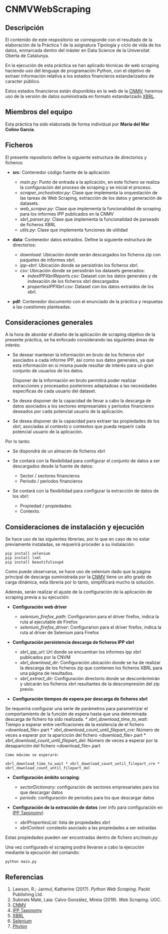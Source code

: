 # CNMVWebScraping

## Descripción

El contenido de este respositorio se corresponde con el resultado de la elaboración de la Práctica 1 de la asignatura Tipología y ciclo de vida de los datos, enmarcada dentro del máster en Data Science de la Universitat Oberta de Catalunya.

En la ejecución de esta práctica se han aplicado técnicas de web scraping haciendo uso del lenguaje de programación Python, con el objetivo de extraer información relativa a los estados financieros estandarizados de caracter público.

Estos estados financieros están disponibles en la web de la [CNMV](http://www.cnmv.es/ipps/), haremos uso de la versión de datos suministrada en formato estandarizado [XBRL](https://xbrl.es/wp/).

## Miembros del equipo

Esta práctica ha sido elaborada de forma individual por **María del Mar Colino García**.

## Ficheros

El presente repositorio define la siguiente estructura de directorios y ficheros:

- **src**: Contenedor código fuente de la aplicación
    * *main.py*: Punto de entrada a la aplicación, en este fichero se realiza la configuración del proceso de scraping y se inicial el proceso.
    * *scraper_orchestrator.py*: Clase que implementa la orquestación de las tareas de Web Scraping, extracción de los datos y generación de datasets.
    * *web_scraper.py*: Clase que implementa la funcionalidad de scraping para los informes IPP publicados en la CNMV
    * *xbrl_parser.py*: Clase que implementa la funcionalidad de parseado de ficheros XBRL
    * *utils.py*: Clase que implementa funciones de utilidad

- **data**: Contenedor datos extraidos. Define la siguiente estructura de directorios:
    * *download*: Ubicación donde serán descargados los ficheros zip con paquetes de informes xbrl.
    * *ipp-xbrl*: Ubicación donde se persistirán los ficheros xbrl.
    * *csv*: Ubicación donde se persistirán los datasets generados:
        - *indexIPPXbrlReports.csv*: Dataset con los datos generales y de indexación de los ficheros xbrl descargados
        - *propertiesIPPXbrl.csv*: Dataset con los datos extraidos de los xbrl.

- **pdf**: Contenedor documento con el enunciado de la práctica y respuetas a las cuestiones planteadas.

## Consideraciones generales

A la hora de abordar el diseño de la aplicación de scraping objetivo de la presente práctica, se ha enfocado considerando las siguientes áreas de interés:

- Se desear mantener la información en bruto de los ficheros xbrl asociados a cada informe IPP, así como sus datos generales, ya que esta información en si misma puede resultar de interés para un gran conjunto de usuarios de los datos.

  Disponer de la información en bruto permitirá poder realizar extracciones y procesados posteriores adaptadoas a las necesidades específicas de cada usuario del dataset.

- Se desea disponer de la capacidad de llevar a cabo la descarga de datos asociados a los sectores empresariales y periodos financieros deseados por cada potencial usuario de la aplicación.

- Se desea disponer de la capacidad para extraer las propiedades de los xbrl, asociadas al contexto o contextos que pueda requerir cada potencial usuario de la aplicación.

Por lo tanto:

- Se dispondrá de un almacen de ficheros xbrl

- Se contará con la flexibilidad para configurar el conjunto de datos a ser descargados desde la fuente de datos:
    * Sector / sectores financieros
    * Periodo / periodos financieros

- Se contará con la flexibilidad para configurar la extracción de datos de los xbrl:
    * Propiedad / propiedades.     
    * Contexto.

## Consideraciones de instalación y ejecución

Se hace uso de las siguientes librerías, por lo que en caso de no estar previamente instaladas, se requerirá proceder a su instalación:
```
pip install selenium
pip install lxml
pip install beautifulsoup4
```

Como puede observarse, se hace uso de selenium dado que la página principal de descarga suministrada por la [CNMV](http://www.cnmv.es/ipps/) tiene un alto grado de carga dinámica, esta librería por lo tanto, simplificará mucho la solución. 

Además, serán realizar el ajuste de la configuración de la aplicación de scraping previa a su ejecución:

- **Configuración web driver**
    - *selenium\_firefox\_path*: Configurarion para el driver firefox, indica la ruta al ejecutable de Firefox
    * *selenium\_firefox\_driver*: Configurarion para el driver firefox, indica la ruta al driver de Selenium para Firefox

- **Configuración persistencia descarga de ficheros IPP xbrl**
    * *xbrl\_ipp\_url*: Url donde se encuentran los informes ipp xbrl publicados por la CNVM
    * *xbrl\_download\_dir*: Configuración ubicación donde se ha de realizar la descarga de los ficheros zip que contienen los ficheros XBRL para una página de resultados.
    * *xbrl\_extract\_dir*: Configuración directorio donde se descombrimirán y ubicarán los ficheros xbrl resultantes de la descompresión del zip previo.

- **Configuración tiempos de espera por descarga de ficheros xbrl** 

Se requerirá configurar una serie de parámetros para parametrizar el comportamiento de la función de espera hasta que una determinada descarga de fichero ha sido realizada.
    * *xbrl\_download\_time\_to\_wait*: Tiempo a esperar entre verificaciones de la existencia de el fichero <download_file>.part
    * *xbrl\_download\_count\_until\_filepart\_cre*: Número de veces a esperar por la aparicicón del fichero <download_file>.part
    * *xbrl\_download\_count\_until\_filepart\_del*: Número de veces a esperar por la desaparición del fichero <download_file>.part
    
    Como máximo se esperará: 
```
xbrl_download_time_to_wait * xbrl_download_count_until_filepart_cre * xbrl_download_count_until_filepart_del
```

- **Configuración ámbito scraping**:
    * *sectorDictionary*: configuración de sectores empresariales para los que descargar datos
    * *periods*: configuración de periodos para los que descargar datos

- **Configuración de la extracción de datos** (ver info para configuración en [IPP Taxonomy](https://www.xbrl.es/informacion/ipp.html))
    * *xbrlPropertiesList*: lista de propiedades xbrl
    * *xbrlContext*: constexto asociado a las propiedades a ser extraidas
    
Estas propiedades pueden ser encontradas dentro de fichero *src/main.py*

Una vez configurado el scraping podrá llevarse a cabo la ejecución mediante la ejecución del comando:
```
python main.py
```

## Referencias

1. Lawson, R.; Jarmul, Katherine (2017). _Python Web Scraping_. Packt Publishing Ltd.
2. Subirats Maté, Laia: Calvo González, Mireia (2019). _Web Scraping_. UOC.
3. [CNMV](http://www.cnmv.es/ipps/)
4. [IPP Taxonomy](https://www.xbrl.es/informacion/ipp.html)
4. [XBRL](https://xbrl.es/wp/)
5. [Selenium](https://selenium-python.readthedocs.io/api.html)
6. [Phyton](https://www.python.org/)